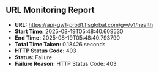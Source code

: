 ## URL Monitoring Report

- **URL:** https://api-gw1-prod1.fisglobal.com/gw/v1/health
- **Start Time:** 2025-08-19T05:48:40.609530
- **End Time:** 2025-08-19T05:48:40.793790
- **Total Time Taken:** 0.18426 seconds
- **HTTP Status Code:** 403
- **Status:** Failure
- **Failure Reason:** HTTP Status Code: 403
